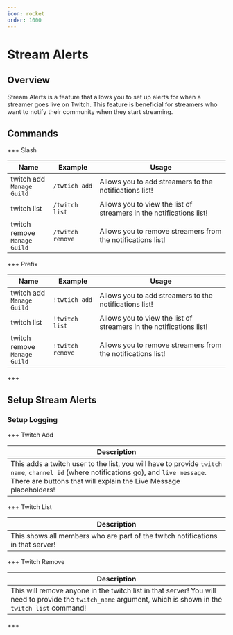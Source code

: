 ```yaml
---
icon: rocket
order: 1000
---
```

# Stream Alerts

## Overview

Stream Alerts is a feature that allows you to set up alerts for when a streamer goes live on Twitch. This feature is beneficial for streamers who want to notify their community when they start streaming.

## Commands

+++ Slash

| Name                              | Example            | Usage                                                               |
|-----------------------------------|--------------------|---------------------------------------------------------------------|
| twitch add<br>`Manage Guild`      | `/twtich add`      | Allows you to add streamers to the notifications list!              |
| twitch list                       | `/twitch list`     | Allows you to view the list of streamers in the notifications list! |
| twitch remove<br>`Manage Guild`   | `/twitch remove`   | Allows you to remove streamers from the notifications list!         | 


+++ Prefix

| Name                              | Example          | Usage                                                               |
|-----------------------------------|------------------|---------------------------------------------------------------------|
| twitch add<br>`Manage Guild`      | `!twtich add`    | Allows you to add streamers to the notifications list!              |
| twitch list                       | `!twitch list`   | Allows you to view the list of streamers in the notifications list! |
| twitch remove<br>`Manage Guild`   | `!twitch remove` | Allows you to remove streamers from the notifications list!         |
+++

## Setup Stream Alerts

### Setup Logging

+++ Twitch Add

| Description                                                                                                                                                                                                |
|------------------------------------------------------------------------------------------------------------------------------------------------------------------------------------------------------------|
| This adds a twitch user to the list, you will have to provide `twitch name`, `channel id` (where notifications go), and `live message`. There are buttons that will explain the Live Message placeholders! |

+++ Twitch List

| Description                                                                     |
|---------------------------------------------------------------------------------|
| This shows all members who are part of the twitch notifications in that server! |

+++ Twitch Remove

| Description                                                                                                                                                  |
|--------------------------------------------------------------------------------------------------------------------------------------------------------------|
| This will remove anyone in the twitch list in that server! You will need to provide the `twitch_name` argument, which is shown in the `twitch list` command! |
+++
